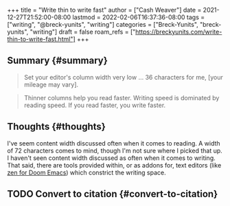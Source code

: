 +++
title = "Write thin to write fast"
author = ["Cash Weaver"]
date = 2021-12-27T21:52:00-08:00
lastmod = 2022-02-06T16:37:36-08:00
tags = ["writing", "@breck-yunits", "writing"]
categories = ["Breck-Yunits", "breck-yunits", "writing"]
draft = false
roam_refs = ["https://breckyunits.com/write-thin-to-write-fast.html"]
+++

## Summary {#summary}

> Set your editor's column width very low ... 36 characters for me, [your mileage may vary].

<!--quoteend-->

> Thinner columns help you read faster. Writing speed is dominated by reading speed. If you read faster, you write faster.


## Thoughts {#thoughts}

I've seem content width discussed often when it comes to reading. A width of 72 characters comes to mind, though I'm not sure where I picked that up. I haven't seen content width discussed as often when it comes to writing. That said, there are tools provided within, or as addons for, text editors (like [zen for Doom Emacs](https://github.com/hlissner/doom-emacs/blob/develop/modules/ui/zen/README.org)) which constrict the writing space.


## <span class="org-todo todo TODO">TODO</span> Convert to citation {#convert-to-citation}
